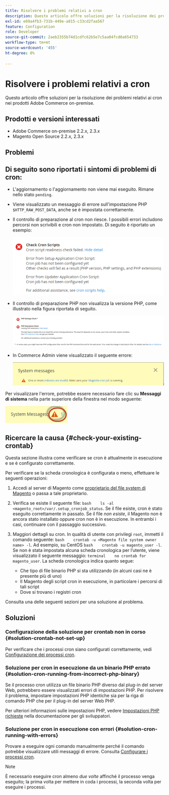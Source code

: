 ```yaml
---
title: Risolvere i problemi relativi a cron
description: Questo articolo offre soluzioni per la risoluzione dei problemi relativi ai cron nei prodotti Adobe Commerce on-premise.
exl-id: e69a4fb3-731b-449e-a815-c33cd2faa567
feature: Configuration
role: Developer
source-git-commit: 2aeb2355b74d1cdfc62b5e7c5aa04fcd0a654733
workflow-type: tm+mt
source-wordcount: '455'
ht-degree: 0%

---
```


# Risolvere i problemi relativi a cron

Questo articolo offre soluzioni per la risoluzione dei problemi relativi ai cron nei prodotti Adobe Commerce on-premise.

## Prodotti e versioni interessati

* Adobe Commerce on-premise 2.2.x, 2.3.x
* Magento Open Source 2.2.x, 2.3.x

## Problemi

## Di seguito sono riportati i sintomi di problemi di cron:

* L&#39;aggiornamento o l&#39;aggiornamento non viene mai eseguito. Rimane nello stato `pending`.
* Viene visualizzato un messaggio di errore sull&#39;impostazione PHP `$HTTP_RAW_POST_DATA`, anche se è impostata correttamente.
* Il controllo di preparazione al cron non riesce. I possibili errori includono percorsi non scrivibili e cron non impostato. Di seguito è riportato un esempio:

  ![upgr-tshoot-no-cron2.png](assets/upgr-tshoot-no-cron2.png)

* Il controllo di preparazione PHP non visualizza la versione PHP, come illustrato nella figura riportata di seguito.

  ![Screen_Shot_2019-08-29_at_1.36.08_PM.png](assets/Screen_Shot_2019-08-29_at_1.36.08_PM.png)

* In Commerce Admin viene visualizzato il seguente errore:

  ![compman-cron-not-running.png](assets/compman-cron-not-running.png)

Per visualizzare l&#39;errore, potrebbe essere necessario fare clic su **Messaggi di sistema** nella parte superiore della finestra nel modo seguente:

![compman_sys-messages.png](assets/compman_sys-messages.png)

## Ricercare la causa {#check-your-existing-crontab}

Questa sezione illustra come verificare se cron è attualmente in esecuzione e se è configurato correttamente.

Per verificare se la scheda cronologica è configurata o meno, effettuare le seguenti operazioni:

1. Accedi al server di Magento come [proprietario del file system di Magento](https://experienceleague.adobe.com/en/docs/commerce-operations/installation-guide/prerequisites/file-system/overview) o passa a tale proprietario.
1. Verifica se esiste il seguente file:    `bash    ls -al <magento_root>/var/.setup_cronjob_status`. Se il file esiste, cron è stato eseguito correttamente in passato. Se il file *non esiste*, il Magento non è ancora stato installato oppure cron non è in esecuzione. In entrambi i casi, continuare con il passaggio successivo.
1. Maggiori dettagli su cron. In qualità di utente con privilegi `root`, immetti il comando seguente:    `bash    crontab -u <Magento file system owner name> -l`. Ad esempio, su CentOS `bash    crontab -u magento_user -l`.  Se non è stata impostata alcuna scheda cronologica per l’utente, viene visualizzato il seguente messaggio:    `terminal    no crontab for magento_user`. La scheda cronologica indica quanto segue:

   * Che tipo di file binario PHP si sta utilizzando (in alcuni casi ne è presente più di uno)
   * Il Magento degli script cron in esecuzione, in particolare i percorsi di tali script
   * Dove si trovano i registri cron

Consulta una delle seguenti sezioni per una soluzione al problema.

## Soluzioni

### Configurazione della soluzione per crontab non in corso {#solution-crontab-not-set-up}

Per verificare che i processi cron siano configurati correttamente, vedi [Configurazione dei processi cron](https://experienceleague.adobe.com/en/docs/commerce-operations/installation-guide/next-steps/configuration).

### Soluzione per cron in esecuzione da un binario PHP errato {#solution-cron-running-from-incorrect-php-binary}

Se il processo cron utilizza un file binario PHP diverso dal plug-in del server Web, potrebbero essere visualizzati errori di impostazioni PHP. Per risolvere il problema, impostare impostazioni PHP identiche sia per la riga di comando PHP che per il plug-in del server Web PHP.

Per ulteriori informazioni sulle impostazioni PHP, vedere [Impostazioni PHP richieste](https://experienceleague.adobe.com/en/docs/commerce-operations/installation-guide/prerequisites/php-settings) nella documentazione per gli sviluppatori.

### Soluzione per cron in esecuzione con errori {#solution-cron-running-with-errors}

Provare a eseguire ogni comando manualmente perché il comando potrebbe visualizzare utili messaggi di errore. Consulta [Configurare i processi cron](https://experienceleague.adobe.com/en/docs/commerce-operations/installation-guide/next-steps/configuration).

>[!NOTE]
>
>È necessario eseguire cron almeno *due volte* affinché il processo venga eseguito; la prima volta per mettere in coda i processi, la seconda volta per eseguire i processi.
